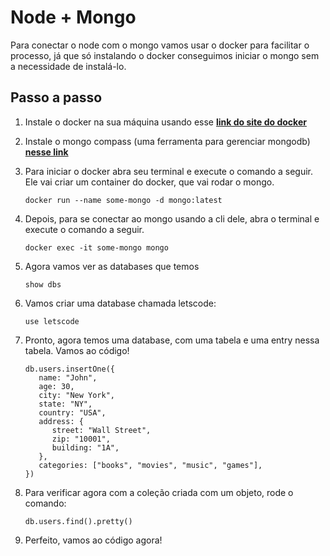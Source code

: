 # Node + Mongo

Para conectar o node com o mongo vamos usar o docker para facilitar o processo, já que só instalando o docker conseguimos iniciar o mongo sem a necessidade de instalá-lo.

## Passo a passo

1. Instale o docker na sua máquina usando esse
   **[link do site do docker](https://www.docker.com/get-started/)**

1. Instale o mongo compass (uma ferramenta para gerenciar mongodb) **[nesse link](https://www.mongodb.com/download-center/compass)**

1. Para iniciar o docker abra seu terminal e execute o comando a seguir. Ele vai criar um container do docker, que vai rodar o mongo.

   ```
   docker run --name some-mongo -d mongo:latest
   ```

1. Depois, para se conectar ao mongo usando a cli dele, abra o terminal e execute o comando a seguir.

   ```
   docker exec -it some-mongo mongo
   ```

1. Agora vamos ver as databases que temos

      ````
      show dbs
      ````

1. Vamos criar uma database chamada letscode:

      ````
      use letscode
      ````

1. Pronto, agora temos uma database, com uma tabela e uma entry nessa tabela. Vamos ao código!

      ```
      db.users.insertOne({
         name: "John",
         age: 30,
         city: "New York",
         state: "NY",
         country: "USA",
         address: {
            street: "Wall Street",
            zip: "10001",
            building: "1A",
         },
         categories: ["books", "movies", "music", "games"],
      })
      ```

1. Para verificar agora com a coleção criada com um objeto, rode o comando:

      ````
      db.users.find().pretty()
      ````

1. Perfeito, vamos ao código agora!